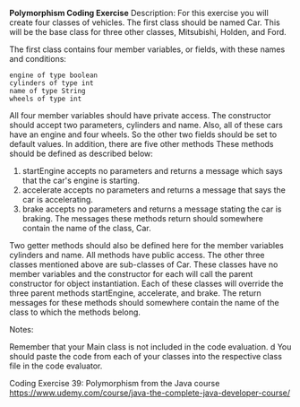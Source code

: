 **Polymorphism Coding Exercise**
Description:
For this exercise you will create four classes of vehicles. The first class should be named
Car. This will be the base class for three other classes, Mitsubishi, Holden, and Ford.

The first class contains four member variables, or fields, with these names and conditions:
    
    engine of type boolean
    cylinders of type int
    name of type String
    wheels of type int

All four member variables should have private access.
The constructor should accept two parameters, cylinders and name. Also, all of these cars
have an engine and four wheels. So the other two fields should be set to default values.
In addition, there are five other methods These methods should be defined as described
below:
1. startEngine accepts no parameters and returns a message which says that the car's
   engine is starting.
2. accelerate accepts no parameters and returns a message that says the car is
   accelerating.
3. brake accepts no parameters and returns a message stating the car is braking.
   The messages these methods return should somewhere contain the name of the class, Car.


Two getter methods should also be defined here for the member variables cylinders and name. All methods have public access.
The other three classes mentioned above are sub-classes of Car. These classes have no
member variables and the constructor for each will call the parent constructor for object
instantiation. Each of these classes will override the three parent methods startEngine,
accelerate, and brake. The return messages for these methods should somewhere contain
the name of the class to which the methods belong.

Notes:

Remember that your Main class is not included in the code evaluation.
d You should paste the code from each of your classes into the respective class file in
the code evaluator.

Coding Exercise 39: Polymorphism 
from the Java course https://www.udemy.com/course/java-the-complete-java-developer-course/
